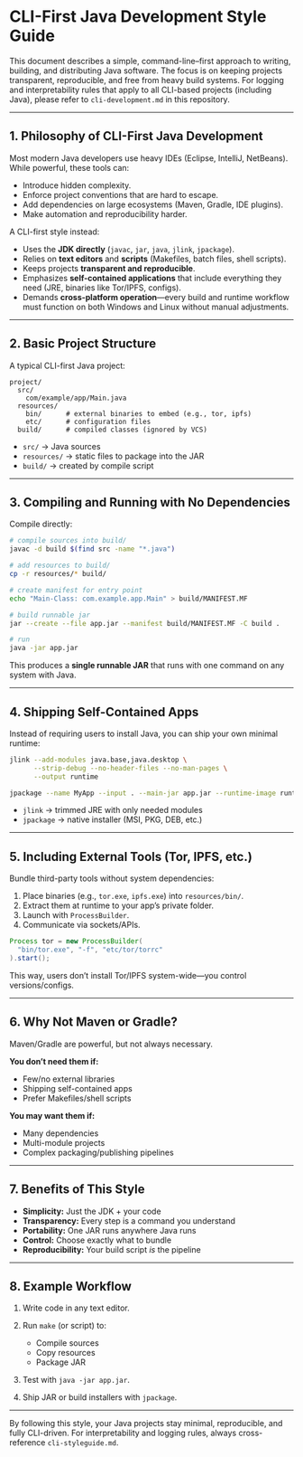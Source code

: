 # CLI-First Java Development Style Guide

This document describes a simple, command-line–first approach to writing, building, and distributing Java software. The focus is on keeping projects transparent, reproducible, and free from heavy build systems. For logging and interpretability rules that apply to all CLI-based projects (including Java), please refer to `cli-development.md` in this repository.

---

## 1. Philosophy of CLI-First Java Development

Most modern Java developers use heavy IDEs (Eclipse, IntelliJ, NetBeans). While powerful, these tools can:

* Introduce hidden complexity.
* Enforce project conventions that are hard to escape.
* Add dependencies on large ecosystems (Maven, Gradle, IDE plugins).
* Make automation and reproducibility harder.

A CLI-first style instead:

* Uses the **JDK directly** (`javac`, `jar`, `java`, `jlink`, `jpackage`).
* Relies on **text editors** and **scripts** (Makefiles, batch files, shell scripts).
* Keeps projects **transparent and reproducible**.
* Emphasizes **self-contained applications** that include everything they need (JRE, binaries like Tor/IPFS, configs).
* Demands **cross-platform operation**—every build and runtime workflow must function on both Windows and Linux without manual adjustments.

---

## 2. Basic Project Structure

A typical CLI-first Java project:

```
project/
  src/
    com/example/app/Main.java
  resources/
    bin/      # external binaries to embed (e.g., tor, ipfs)
    etc/      # configuration files
  build/      # compiled classes (ignored by VCS)
```

* `src/` → Java sources
* `resources/` → static files to package into the JAR
* `build/` → created by compile script

---

## 3. Compiling and Running with No Dependencies

Compile directly:

```bash
# compile sources into build/
javac -d build $(find src -name "*.java")

# add resources to build/
cp -r resources/* build/

# create manifest for entry point
echo "Main-Class: com.example.app.Main" > build/MANIFEST.MF

# build runnable jar
jar --create --file app.jar --manifest build/MANIFEST.MF -C build .

# run
java -jar app.jar
```

This produces a **single runnable JAR** that runs with one command on any system with Java.

---

## 4. Shipping Self-Contained Apps

Instead of requiring users to install Java, you can ship your own minimal runtime:

```bash
jlink --add-modules java.base,java.desktop \
      --strip-debug --no-header-files --no-man-pages \
      --output runtime

jpackage --name MyApp --input . --main-jar app.jar --runtime-image runtime
```

* `jlink` → trimmed JRE with only needed modules
* `jpackage` → native installer (MSI, PKG, DEB, etc.)

---

## 5. Including External Tools (Tor, IPFS, etc.)

Bundle third-party tools without system dependencies:

1. Place binaries (e.g., `tor.exe`, `ipfs.exe`) into `resources/bin/`.
2. Extract them at runtime to your app’s private folder.
3. Launch with `ProcessBuilder`.
4. Communicate via sockets/APIs.

```java
Process tor = new ProcessBuilder(
  "bin/tor.exe", "-f", "etc/tor/torrc"
).start();
```

This way, users don’t install Tor/IPFS system-wide—you control versions/configs.

---

## 6. Why Not Maven or Gradle?

Maven/Gradle are powerful, but not always necessary.

**You don’t need them if:**

* Few/no external libraries
* Shipping self-contained apps
* Prefer Makefiles/shell scripts

**You may want them if:**

* Many dependencies
* Multi-module projects
* Complex packaging/publishing pipelines

---

## 7. Benefits of This Style

* **Simplicity:** Just the JDK + your code
* **Transparency:** Every step is a command you understand
* **Portability:** One JAR runs anywhere Java runs
* **Control:** Choose exactly what to bundle
* **Reproducibility:** Your build script *is* the pipeline

---

## 8. Example Workflow

1. Write code in any text editor.
2. Run `make` (or script) to:

   * Compile sources
   * Copy resources
   * Package JAR
3. Test with `java -jar app.jar`.
4. Ship JAR or build installers with `jpackage`.

---

By following this style, your Java projects stay minimal, reproducible, and fully CLI-driven. For interpretability and logging rules, always cross-reference `cli-styleguide.md`.
